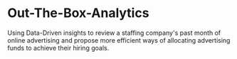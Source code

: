 # Out-The-Box-Analytics
Using Data-Driven insights to review a staffing company's past month of online advertising and propose more efficient ways of allocating advertising funds to achieve their hiring goals. 
